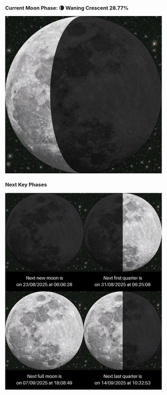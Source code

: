 ### Current Moon Phase: 🌘 Waning Crescent 28.77%
![Moon Phase](moonphase.png)
### Next Key Phases
![Gallery](gallery.png)